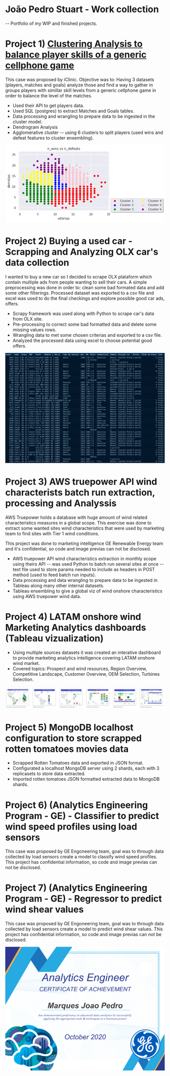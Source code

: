 # João Pedro Stuart - Work collection
-- Portfolio of my WIP and finished projects.

# Project 1) [Clustering Analysis to balance player skills of a generic cellphone game](https://github.com/jstuartpieri/players_skill_cluster_analysis)

This case was proposed by iClinic. Objective was to: Having 3 datasets (players, matches and goals) analyze those and find a way to gather in groups players with simillar skill levels from a generic cellphone game in order to balance the level of the matches.

* Used their API to get players data.
* Used SQL (postgres) to extract Matches and Goals tables.
* Data processing and wrangling to prepare data to be ingested in the cluster model.
* Dendrogram Analysis
* Agglomerative cluster -- using 6 clusters to split players (used wins and defeat features to cluster ensembling).

![](images/clustering_img.png)


# Project 2) Buying a used car - Scrapping and Analyzing OLX car's data collection

I wanted to buy a new car so I decided to scrape OLX plataform which contain multiple ads from people wanting to sell their cars. A simple preprocessing was done in order to: clean some bad formated data and add some other filterings. Processed dataset was exported to a csv file and excel was used to do the final checkings and explore possible good car ads, offers.

* Scrapy framework was used along with Python to scrape car's data from OLX site.
* Pre-processing to correct some bad formatted data and delete some missing values rows.
* Wrangling data to met some chosen criterias and exported to a csv file.
* Analyzed the processed data using excel to choose potential good offers.

![](images/image.png)

# Project 3) AWS truepower API wind characterists batch run extraction, processing and Analyssis

AWS Truepower holds a database with huge amount of wind related characteristics measures in a global scope. This exercise was done to extract some wanted sites wind characteristics that were used by marketing team to find sites with Tier 1 wind conditions.

This project was done to marketing intelligence GE Renewable Energy team and it's confidential, so code and image previas can not be disclosed.

* AWS truepower API wind characteristics extraction in monthly scope using theirs API -- was used Python to batch run several sites at once -- text file used to store params needed to include as headers in POST method (used to feed batch run inputs).
* Data processing and data wrangling to prepare data to be ingested in Tableau along many other internal datasets.
* Tableau ensembling to give a global viz of wind onshore characteristics using AWS truepower wind data.

# Project 4) LATAM onshore wind Marketing Analytics dashboards (Tableau vizualization)

* Using multiple sources datasets it was created an interative dashboard to provide marketing analytics intelligence covering LATAM onshore wind market.
* Covered topics: Prospect and wind resources, Region Overview, Competitive Landscape, Customer Overview, OEM Selection, Turbines Selection.
  
 ![](images/fe5790bb-b90b-499e-81bc-2c7ac71215d7.png)

# Project 5) MongoDB localhost configuration to store scrapped rotten tomatoes movies data

* Scrapped Rotten Tomatoes data and exported in JSON format.
* Configurated a localhost MongoDB server using 2 shards, each with 3 replicasets to store data extracted.
* Imported rotten tomatoes JSON formatted extracted data to MongoDB shards.


# Project 6) (Analytics Engineering Program - GE) - Classifier to predict wind speed profiles using load sensors

This case was proposed by GE Engoneering team, goal was to through data collected by load sensors create a model to classify wind speed profiles.
This project has confidential information, so code and image previas can not be disclosed.

# Project 7) (Analytics Engineering Program - GE) - Regressor to predict wind shear values

This case was proposed by GE Engoneering team, goal was to through data collected by load sensors create a model to predict wind shear values.
This project has confidential information, so code and image previas can not be disclosed.

![](images/download.png)
